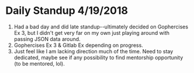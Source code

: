 # Daily Standup 4/19/2018

1. Had a bad day and did late standup--ultimately decided on Gophercises Ex 3, but I didn't get very far on my own just playing around with passing JSON data around.
2. Gophercises Ex 3 & Gitlab Ex depending on progress.
3. Just feel like I am lacking direction much of the time. Need to stay dedicated, maybe see if any possibility to find mentorship opportunity (to be mentored, lol).